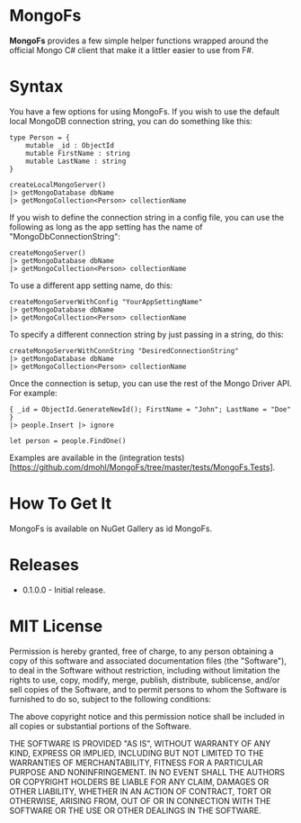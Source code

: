 MongoFs
=======

**MongoFs** provides a few simple helper functions wrapped around the official Mongo C# client that make it a littler easier to use from F#.

Syntax
=======

You have a few options for using MongoFs. If you wish to use the default local MongoDB connection string, you can do something like this:

	type Person = { 
		mutable _id : ObjectId 
		mutable FirstName : string 
		mutable LastName : string 
	}

	createLocalMongoServer()
	|> getMongoDatabase dbName
	|> getMongoCollection<Person> collectionName

If you wish to define the connection string in a config file, you can use the following as long as the app setting has the name of "MongoDbConnectionString":

	createMongoServer()
	|> getMongoDatabase dbName
	|> getMongoCollection<Person> collectionName
	
To use a different app setting name, do this:

	createMongoServerWithConfig "YourAppSettingName"
	|> getMongoDatabase dbName
	|> getMongoCollection<Person> collectionName
	
To specify a different connection string by just passing in a string, do this:

	createMongoServerWithConnString "DesiredConnectionString"
	|> getMongoDatabase dbName
	|> getMongoCollection<Person> collectionName
	
Once the connection is setup, you can use the rest of the Mongo Driver API. For example:

    { _id = ObjectId.GenerateNewId(); FirstName = "John"; LastName = "Doe" }
    |> people.Insert |> ignore

    let person = people.FindOne()
	
Examples are available in the (integration tests)[https://github.com/dmohl/MongoFs/tree/master/tests/MongoFs.Tests].	
 	  
How To Get It
=======

MongoFs is available on NuGet Gallery as id MongoFs.

Releases
=======
* 0.1.0.0 - Initial release.

MIT License
=======

Permission is hereby granted, free of charge, to any person obtaining
a copy of this software and associated documentation files (the
"Software"), to deal in the Software without restriction, including
without limitation the rights to use, copy, modify, merge, publish,
distribute, sublicense, and/or sell copies of the Software, and to
permit persons to whom the Software is furnished to do so, subject to
the following conditions:

The above copyright notice and this permission notice shall be
included in all copies or substantial portions of the Software.

THE SOFTWARE IS PROVIDED "AS IS", WITHOUT WARRANTY OF ANY KIND,
EXPRESS OR IMPLIED, INCLUDING BUT NOT LIMITED TO THE WARRANTIES OF
MERCHANTABILITY, FITNESS FOR A PARTICULAR PURPOSE AND
NONINFRINGEMENT. IN NO EVENT SHALL THE AUTHORS OR COPYRIGHT HOLDERS BE
LIABLE FOR ANY CLAIM, DAMAGES OR OTHER LIABILITY, WHETHER IN AN ACTION
OF CONTRACT, TORT OR OTHERWISE, ARISING FROM, OUT OF OR IN CONNECTION
WITH THE SOFTWARE OR THE USE OR OTHER DEALINGS IN THE SOFTWARE.